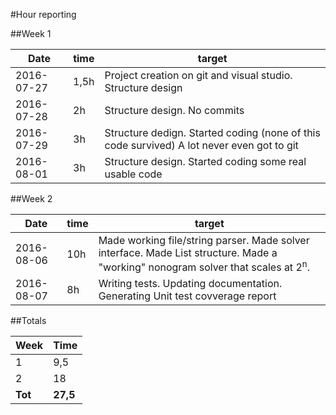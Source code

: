 #Hour reporting

##Week 1

Date       | time | target |
-----------|------|--------|
2016-07-27 | 1,5h | Project creation on git and visual studio. Structure design |
2016-07-28 | 2h   | Structure design. No commits |
2016-07-29 | 3h   | Structure dedign. Started coding (none of this code survived) A lot never even got to git |
2016-08-01 | 3h   | Structure design. Started coding some real usable code |

##Week 2

Date       | time | target |
-----------|------|--------|
2016-08-06 | 10h  | Made working file/string parser. Made solver interface. Made List structure. Made a "working" nonogram solver that scales at 2<sup>n</sup>. |
2016-08-07 | 8h   | Writing tests. Updating documentation. Generating Unit test covverage report |

##Totals

 Week   | Time     |
--------|----------|
 1      | 9,5      |
 2      | 18       |
**Tot** | **27,5** |

